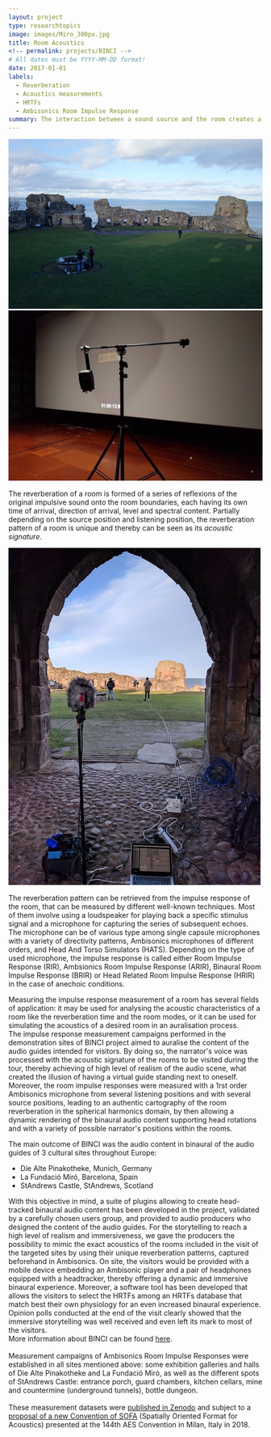 ```yaml
---
layout: project
type: researchtopics
image: images/Miro_300px.jpg
title: Room Acoustics
<!-- permalink: projects/BINCI -->
# All dates must be YYYY-MM-DD format!
date: 2017-01-01
labels:
  - Reverberation
  - Acoustics measurements
  - HRTFs
  - Ambisonics Room Impulse Response
summary: The interaction between a sound source and the room creates a series of echoes depending on its geometry and materials, referred to as room reverberation.
---
```


<div class="ui medium images">
<img class="ui image" src="../images/standrews_500px.jpg">
<img class="ui image" src="../images/deluxe_500px.jpg">
</div>


The reverberation of a room is formed of a series of reflexions of the original impulsive sound onto the room boundaries, each having its own time of arrival, direction of arrival, level and spectral content. Partially depending on the source position and listening position, the reverberation pattern of a room is unique and thereby can be seen as its *acoustic signature*.<br />

<img class="ui image" src="../images/standrews2_500px.jpg">

The reverberation pattern can be retrieved from the impulse response of the room, that can be measured by different well-known techniques. Most of them involve using a loudspeaker for playing back a specific stimulus signal and a microphone for capturing the series of subsequent echoes. The microphone can be of various type among single capsule microphones with a variety of directivity patterns, Ambisonics microphones of different orders, and Head And Torso Simulators (HATS). Depending on the type of used microphone, the impulse response is called either Room Impulse Response (RIR), Ambsionics Room Impulse Response (ARIR), Binaural Room Impulse Response (BRIR) or Head Related Room Impulse Response (HRIR) in the case of anechoic conditions.<br />

Measuring the impulse response measurement of a room has several fields of application: it may be used for analysing the acoustic characteristics of a room like the reverberation time and the room modes, or it can be used for simulating the acoustics of a desired room in an auralisation process.<br />
The impulse response measurement campaigns performed in the demonstration sites of BINCI project aimed to auralise the content of the audio guides intended for visitors. By doing so, the narrator's voice was processed with the acoustic signature of the rooms to be visited during the tour, thereby achieving of high level of realism of the audio scene, what created the illusion of having a virtual guide standing next to oneself. Moreover, the room impulse responses were measured with a 1rst order Ambisonics microphone from several listening positions and with several source positions, leading to an authentic cartography of the room reverberation in the spherical harmonics domain, by then allowing a dynamic rendering of the binaural audio content supporting head rotations and with a variety of possible narrator's positions within the rooms.



The main outcome of BINCI was the audio content in binaural of the audio guides of 3 cultural sites throughout Europe:
- Die Alte Pinakotheke, Munich, Germany
- La Fundació Miró, Barcelona, Spain
- StAndrews Castle, StAndrews, Scotland

With this objective in mind, a suite of plugins allowing to create head-tracked binaural audio content has been developed in the project, validated by a carefully chosen users group, and provided to audio producers who designed the content of the audio guides. For the storytelling to reach a high level of realism and immersiveness, we gave the producers the possibility to mimic the exact acoustics of the rooms included in the visit of the targeted sites by using their unique reverberation patterns, captured beforehand in Ambisonics. On site, the visitors would be provided with a mobile device embedding an Ambisonic player and a pair of headphones equipped with a headtracker, thereby offering a dynamic and immersive binaural experience. Moreover, a software tool has been developed that allows the visitors to select the HRTFs among an HRTFs database that match best their own physiology for an even increased binaural experience. Opinion polls conducted at the end of the visit clearly showed that the immersive storytelling was well received and even left its mark to most of the visitors.<br />
More information about BINCI can be found [here](https://binci.eu/).<br /><br />
Measurement campaigns of Ambisonics Room Impulse Responses were established in all sites mentioned above: some exhibition galleries and halls of Die Alte Pinakotheke and La Fundació Miró, as well as the different spots of StAndrews Castle: entrance porch, guard chambers, kitchen cellars, mine and countermine (underground tunnels), bottle dungeon.<br /><br />
These measurement datasets were [published in Zenodo](https://zenodo.org/record/1299894#.XSHGfNMzbMU) and subject to a [proposal of a new Convention of SOFA](http://www.aes.org/e-lib/browse.cfm?elib=19560) (Spatially Oriented Format for Acoustics) presented at the 144th AES Convention in Milan, Italy in 2018.
